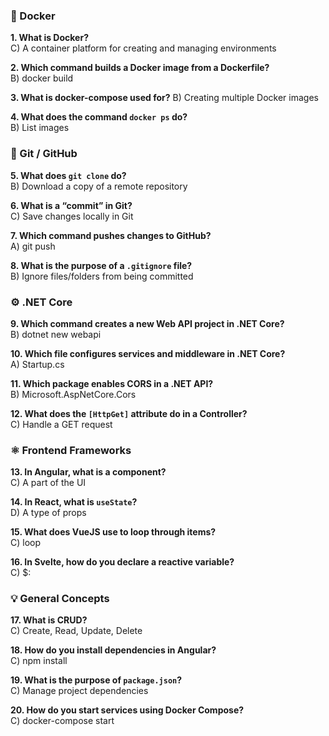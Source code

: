 ### 🐳 Docker
**1. What is Docker?**  
C) A container platform for creating and managing environments

**2. Which command builds a Docker image from a Dockerfile?**  
B) docker build

**3. What is docker-compose used for?** 
B) Creating multiple Docker images

**4. What does the command `docker ps` do?**  
B) List images


### 🌿 Git / GitHub  
**5. What does `git clone` do?**  
B) Download a copy of a remote repository

**6. What is a “commit” in Git?**  
C) Save changes locally in Git

**7. Which command pushes changes to GitHub?**  
A) git push

**8. What is the purpose of a `.gitignore` file?**  
B) Ignore files/folders from being committed


### ⚙️ .NET Core  
**9. Which command creates a new Web API project in .NET Core?**  
B) dotnet new webapi

**10. Which file configures services and middleware in .NET Core?**  
A) Startup.cs

**11. Which package enables CORS in a .NET API?**  
B) Microsoft.AspNetCore.Cors

**12. What does the `[HttpGet]` attribute do in a Controller?**  
C) Handle a GET request


### ⚛️ Frontend Frameworks  
**13. In Angular, what is a component?**  
C) A part of the UI

**14. In React, what is `useState`?**  
D) A type of props

**15. What does VueJS use to loop through items?**  
C) loop

**16. In Svelte, how do you declare a reactive variable?**  
C) $:


### 💡 General Concepts  
**17. What is CRUD?**  
C) Create, Read, Update, Delete

**18. How do you install dependencies in Angular?**  
C) npm install

**19. What is the purpose of `package.json`?**  
C) Manage project dependencies

**20. How do you start services using Docker Compose?**  
C) docker-compose start

